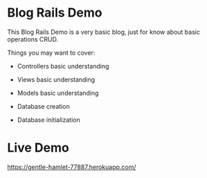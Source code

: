 # Blog Rails Demo

This Blog Rails Demo is a very basic blog, just for know about basic operations CRUD.

Things you may want to cover:

* Controllers basic understanding

* Views basic understanding

* Models basic understanding

* Database creation

* Database initialization


# Live Demo
https://gentle-hamlet-77887.herokuapp.com/ 
